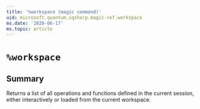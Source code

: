 ```yaml
---
title: '%workspace (magic command)'
uid: microsoft.quantum.iqsharp.magic-ref.workspace
ms.date: '2020-06-17'
ms.topic: article
---
```


<!--
    NB: This file has been automatically generated from Microsoft.Quantum.IQSharp.Kernel.dll,
        please do not manually edit it.

    [DEBUG] JSON source:
        {"Name": "%workspace", "Documentation": {"Summary": "Returns a list of all operations and functions defined in the current session, either interactively or loaded from the current workspace.", "Full": null, "Description": null, "Remarks": null, "Examples": null, "SeeAlso": null}, "AssemblyName": "Microsoft.Quantum.IQSharp.Kernel"}
-->

# `%workspace`

## Summary

Returns a list of all operations and functions defined in the current session, either interactively or loaded from the current workspace.
